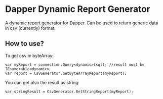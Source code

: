 # Dapper Dynamic Report Generator

A dynamic report generator for Dapper.
Can be used to return generic data in csv (currently) format.

How to use?
-------


To get csv in byteArray:

    var myReport = connection.Query<dynamic>(sql); //result must be IEnumerable<dynamic>
    var report = CsvGenerator.GetByteArrayReport(myReport);

You can get also the result as string:

    var stringResult = CsvGenerator.GetStringReport(myReport);
